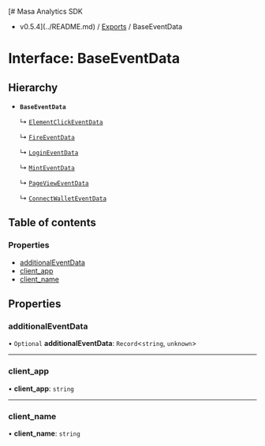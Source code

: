 [# Masa Analytics SDK
 - v0.5.4](../README.md) / [Exports](../modules.md) / BaseEventData

# Interface: BaseEventData

## Hierarchy

- **`BaseEventData`**

  ↳ [`ElementClickEventData`](ElementClickEventData.md)

  ↳ [`FireEventData`](FireEventData.md)

  ↳ [`LoginEventData`](LoginEventData.md)

  ↳ [`MintEventData`](MintEventData.md)

  ↳ [`PageViewEventData`](PageViewEventData.md)

  ↳ [`ConnectWalletEventData`](ConnectWalletEventData.md)

## Table of contents

### Properties

- [additionalEventData](BaseEventData.md#additionaleventdata)
- [client\_app](BaseEventData.md#client_app)
- [client\_name](BaseEventData.md#client_name)

## Properties

### additionalEventData

• `Optional` **additionalEventData**: `Record`\<`string`, `unknown`\>

___

### client\_app

• **client\_app**: `string`

___

### client\_name

• **client\_name**: `string`

